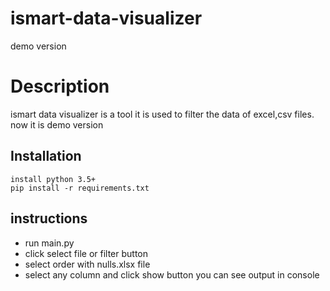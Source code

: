 # ismart-data-visualizer
demo version 

# Description
ismart data visualizer is a tool it is used to filter the data of excel,csv files. now it is demo version

## Installation
```
install python 3.5+
pip install -r requirements.txt
```

## instructions 
- run main.py
- click select file or filter button
- select order with nulls.xlsx file
- select any column and click show button you can see output in console
